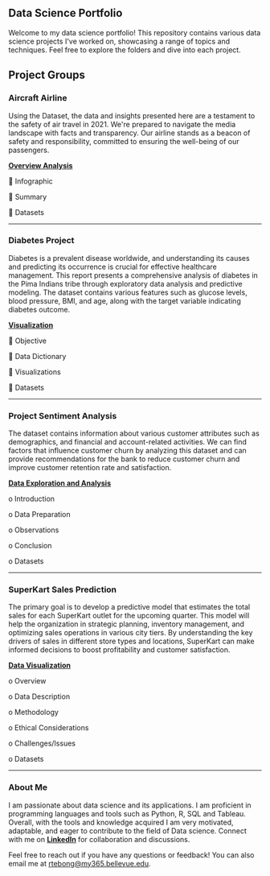 ##  Data Science Portfolio 

Welcome to my data science portfolio! This repository contains various data science projects I've worked on, showcasing a range of topics and techniques. Feel free to explore the folders and dive into each project.
## Project Groups 

### Aircraft Airline  
Using the Dataset, the data and insights presented here are a testament to the safety of air travel in 2021. We're prepared to navigate the media landscape with facts and transparency. Our airline stands as a beacon of safety and responsibility, committed to ensuring the well-being of our passengers. 

[**Overview Analysis**](https://github.com/tmaxnike/tmaxnike.GitHub.io/blob/main/Airline%20Project/README.md)

	Infographic 

	Summary

	Datasets

---------------------------------------------------------------------------------------------------------------------------------------------------------------------------------- 
### Diabetes Project
Diabetes is a prevalent disease worldwide, and understanding its causes and predicting its occurrence is crucial for effective healthcare management. This report presents a comprehensive analysis of diabetes in the Pima Indians tribe through exploratory data analysis and predictive modeling. The dataset contains various features such as glucose levels, blood pressure, BMI, and age, along with the target variable indicating diabetes outcome. 

[**Visualization**](https://github.com/tmaxnike/tmaxnike.GitHub.io/blob/main/Diabetes%20Dataset/README.md)

   	Objective 

   	Data Dictionary

   	Visualizations

   	Datasets

---------------------------------------------------------------------------------------------------------------------------------------------------------------------------------

### Project Sentiment Analysis
The dataset contains information about various customer attributes such as demographics, and financial and account-related activities. We can find factors that influence customer churn by analyzing this dataset and can provide recommendations for the bank to reduce customer churn and improve customer retention rate and satisfaction.

[**Data Exploration and Analysis**](https://github.com/tmaxnike/tmaxnike.GitHub.io/edit/main/Project_Sentiment_Analysis/README.md)

o	Introduction 

o	Data Preparation

o	Observations

o	Conclusion 

o	Datasets

---------------------------------------------------------------------------------------------------------------------------------------------------------------------------------

### SuperKart Sales Prediction
The primary goal is to develop a predictive model that estimates the total sales for each SuperKart outlet for the upcoming quarter. This model will help the organization in strategic planning, inventory management, and optimizing sales operations in various city tiers. By understanding the key drivers of sales in different store types and locations, SuperKart can make informed decisions to boost profitability and customer satisfaction.

[**Data Visualization**](https://github.com/tmaxnike/tmaxnike.GitHub.io/edit/main/Project_SuperKart/README.md)

o	Overview

o	Data Description 

o	Methodology 

o	Ethical Considerations 

o	Challenges/Issues

o	Datasets

---------------------------------------------------------------------------------------------------------------------------------------------------------------------------------
### About Me
I am passionate about data science and its applications. I am proficient in programming languages and tools such as Python, R, SQL and Tableau. Overall, with the tools and knowledge acquired I am very motivated, adaptable, and eager to contribute to the field of Data science. Connect with me on [**LinkedIn**](https://www.linkedin.com/in/tebong-roland-8456644a/) for collaboration and discussions.

Feel free to reach out if you have any questions or feedback! You can also email me at rtebong@my365.bellevue.edu.






